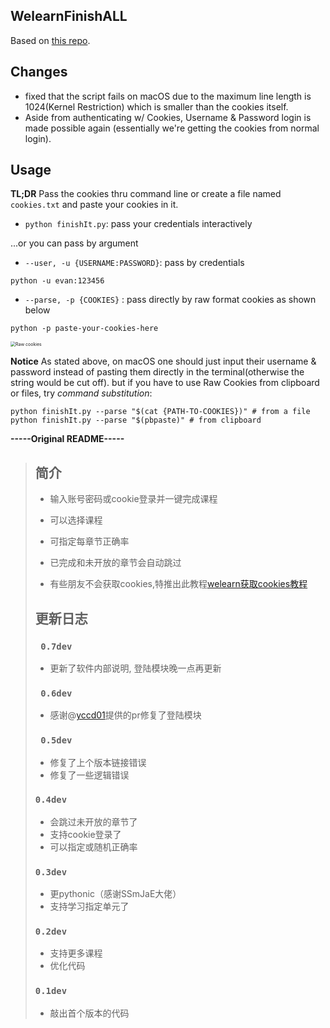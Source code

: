 ## **WelearnFinishALL**

Based on [this repo](https://gitee.com/xxxhhy/welearn-curriculum-finsh).

## Changes

- fixed that the script fails on macOS due to the maximum line length is 1024(Kernel Restriction) which is smaller than the cookies itself.
- Aside from authenticating w/ Cookies, Username & Password login is made possible again (essentially we're getting the cookies from normal login).

## Usage

**TL;DR**	Pass the cookies thru command line or create a file named `cookies.txt` and paste your cookies in it.

- `python finishIt.py`: pass your credentials interactively

...or you can pass by argument

- `--user, -u {USERNAME:PASSWORD}`: pass by credentials

```shell
python -u evan:123456
```



- `--parse, -p {COOKIES}` : pass directly by raw format cookies as shown below

```shell
python -p paste-your-cookies-here
```

  

<img src="https://flexio.blob.core.windows.net/notch1p/2023/09/f562409b874c1da366abbf75535f11fd.png" alt="Raw cookies" style="zoom:50%;" />

**Notice**	As stated above, on macOS one should just input their username & password instead of pasting them directly in the terminal(otherwise the string would be cut off). but if you have to use Raw Cookies from clipboard or files, try *command substitution*:

```shell
python finishIt.py --parse "$(cat {PATH-TO-COOKIES})" # from a file
python finishIt.py --parse "$(pbpaste)" # from clipboard
```



**-----Original README-----**

> ## 简介
>
> * 输入账号密码或cookie登录并一键完成课程
> * 可以选择课程
> * 可指定每章节正确率
> * 已完成和未开放的章节会自动跳过
>
> * 有些朋友不会获取cookies,特推出此教程[welearn获取cookies教程](https://v.youku.com/v_show/id_XNTkwNTQwOTc4MA==.html)
>
> ## 更新日志
>
> ### ` 0.7dev`
> * 更新了软件内部说明, 登陆模块晚一点再更新
>
> ### ` 0.6dev`
> * 感谢@[yccd01](https://gitee.com/yccd01)提供的pr修复了登陆模块 
>
> ### ` 0.5dev` 
>
> * 修复了上个版本链接错误
> * 修复了一些逻辑错误
>
> ### `0.4dev`
> * 会跳过未开放的章节了
> * 支持cookie登录了
> * 可以指定或随机正确率
>
> ### `0.3dev`
> * 更pythonic（感谢SSmJaE大佬）
> * 支持学习指定单元了
>
> ### `0.2dev`
> * 支持更多课程
> * 优化代码
>
> ### `0.1dev`
> * 敲出首个版本的代码
